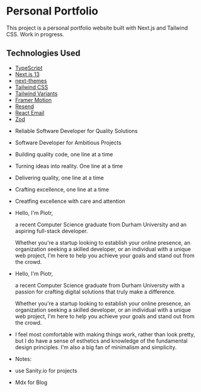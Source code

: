 # Personal Portfolio

This project is a personal portfolio website built with Next.js and Tailwind CSS. Work in progress.

## Technologies Used

- [TypeScript](https://www.typescriptlang.org/)
- [Next.js 13](https://nextjs.org/docs/getting-started)
- [next-themes](https://github.com/pacocoursey/next-themes)
- [Tailwind CSS](https://tailwindcss.com/)
- [Tailwind Variants](https://tailwind-variants.org)
- [Framer Motion](https://www.framer.com/motion/)
- [Resend](https://resend.com)
- [React Email](https://react.email)
- [Zod](https://zod.dev)

<!-- Copy Ideas -->

- Reliable Software Developer for Quality Solutions
- Software Developer for Ambitious Projects

- Building quality code, one line at a time
- Turning ideas into reality. One line at a time
- Delivering quality, one line at a time
- Crafting excellence, one line at a time
- Creatfing excellence with care and attention

- Hello, I'm Piotr,

  a recent Computer Science graduate from Durham University and an aspiring full-stack developer.

  Whether you're a startup looking to establish your online presence, an organization seeking a skilled developer, or an individual with a unique web project, I'm here to help you achieve your goals and stand out from the crowd.

- Hello, I'm Piotr,

  a recent Computer Science graduate from Durham University with a passion for crafting digital solutions that truly make a difference.

  Whether you're a startup looking to establish your online presence, an organization seeking a skilled developer, or an individual with a unique web project, I'm here to help you achieve your goals and stand out from the crowd.

- I feel most comfortable with making things work, rather than look pretty, but I do have a sense of esthetics and knowledge of the fundamental design principles. I'm also a big fan of minimalism and simplicity.

- Notes:

- use Sanity.io for projects
- Mdx for Blog
